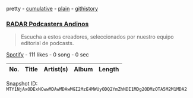 pretty - [cumulative](/playlists/cumulative/37i9dQZF1DWURpudUPHCVg.md) - [plain](/playlists/plain/37i9dQZF1DWURpudUPHCVg) - [githistory](https://github.githistory.xyz/mackorone/spotify-playlist-archive/blob/main/playlists/plain/37i9dQZF1DWURpudUPHCVg)

### [RADAR Podcasters Andinos](https://open.spotify.com/playlist/37i9dQZF1DWURpudUPHCVg)

> Escucha a estos creadores, seleccionados por nuestro equipo editorial de podcasts.

[Spotify](https://open.spotify.com/user/spotify) - 111 likes - 0 song - 0 sec

| No. | Title | Artist(s) | Album | Length |
|---|---|---|---|---|

Snapshot ID: `MTY1NjAxODExNCwwMDAwMDAwMGI2MzE4MWUyODQ2YmZhNDI1MDg2ODMzOTA5M2M1MDA2`
